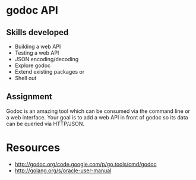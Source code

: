 # godoc API

## Skills developed

* Building a web API
* Testing a web API
* JSON encoding/decoding
* Explore godoc
* Extend existing packages or
* Shell out

## Assignment

Godoc is an amazing tool which can be consumed via the command line or
a web interface. Your goal is to add a web API in front of godoc so its data can be
queried via HTTP/JSON.


# Resources

* http://godoc.org/code.google.com/p/go.tools/cmd/godoc
* http://golang.org/s/oracle-user-manual
